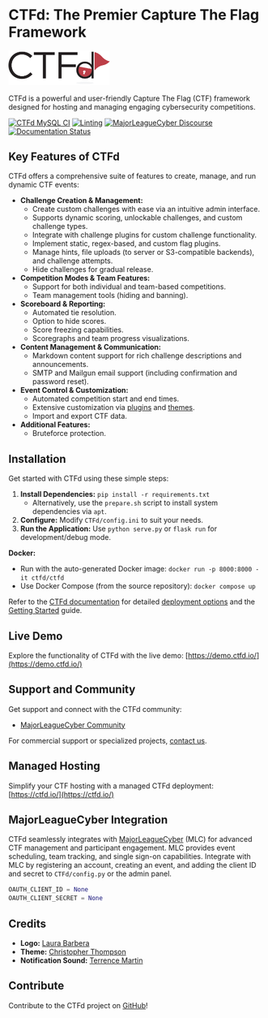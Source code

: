 # CTFd: The Premier Capture The Flag Framework

<img src="https://github.com/CTFd/CTFd/blob/master/CTFd/themes/core/static/img/logo.png?raw=true" alt="CTFd Logo" width="200"/>

CTFd is a powerful and user-friendly Capture The Flag (CTF) framework designed for hosting and managing engaging cybersecurity competitions.

[![CTFd MySQL CI](https://github.com/CTFd/CTFd/workflows/CTFd%20MySQL%20CI/badge.svg?branch=master)](https://github.com/CTFd/CTFd/workflows/CTFd%20MySQL%20CI)
[![Linting](https://github.com/CTFd/CTFd/workflows/Linting/badge.svg?branch=master)](https://github.com/CTFd/CTFd/workflows/Linting)
[![MajorLeagueCyber Discourse](https://img.shields.io/discourse/status?server=https%3A%2F%2Fcommunity.majorleaguecyber.org%2F)](https://community.majorleaguecyber.org/)
[![Documentation Status](https://api.netlify.com/api/v1/badges/6d10883a-77bb-45c1-a003-22ce1284190e/deploy-status)](https://docs.ctfd.io)

## Key Features of CTFd

CTFd offers a comprehensive suite of features to create, manage, and run dynamic CTF events:

*   **Challenge Creation & Management:**
    *   Create custom challenges with ease via an intuitive admin interface.
    *   Supports dynamic scoring, unlockable challenges, and custom challenge types.
    *   Integrate with challenge plugins for custom challenge functionality.
    *   Implement static, regex-based, and custom flag plugins.
    *   Manage hints, file uploads (to server or S3-compatible backends), and challenge attempts.
    *   Hide challenges for gradual release.
*   **Competition Modes & Team Features:**
    *   Support for both individual and team-based competitions.
    *   Team management tools (hiding and banning).
*   **Scoreboard & Reporting:**
    *   Automated tie resolution.
    *   Option to hide scores.
    *   Score freezing capabilities.
    *   Scoregraphs and team progress visualizations.
*   **Content Management & Communication:**
    *   Markdown content support for rich challenge descriptions and announcements.
    *   SMTP and Mailgun email support (including confirmation and password reset).
*   **Event Control & Customization:**
    *   Automated competition start and end times.
    *   Extensive customization via [plugins](https://docs.ctfd.io/docs/plugins/overview) and [themes](https://docs.ctfd.io/docs/themes/overview).
    *   Import and export CTF data.
*   **Additional Features:**
    *   Bruteforce protection.

## Installation

Get started with CTFd using these simple steps:

1.  **Install Dependencies:** `pip install -r requirements.txt`
    *   Alternatively, use the `prepare.sh` script to install system dependencies via `apt`.
2.  **Configure:** Modify `CTFd/config.ini` to suit your needs.
3.  **Run the Application:** Use `python serve.py` or `flask run` for development/debug mode.

**Docker:**

*   Run with the auto-generated Docker image: `docker run -p 8000:8000 -it ctfd/ctfd`
*   Use Docker Compose (from the source repository): `docker compose up`

Refer to the [CTFd documentation](https://docs.ctfd.io/) for detailed [deployment options](https://docs.ctfd.io/docs/deployment/installation) and the [Getting Started](https://docs.ctfd.io/tutorials/getting-started/) guide.

## Live Demo

Explore the functionality of CTFd with the live demo: [https://demo.ctfd.io/](https://demo.ctfd.io/)

## Support and Community

Get support and connect with the CTFd community:

*   [MajorLeagueCyber Community](https://community.majorleaguecyber.org/)

For commercial support or specialized projects, [contact us](https://ctfd.io/contact/).

## Managed Hosting

Simplify your CTF hosting with a managed CTFd deployment: [https://ctfd.io/](https://ctfd.io/)

## MajorLeagueCyber Integration

CTFd seamlessly integrates with [MajorLeagueCyber](https://majorleaguecyber.org/) (MLC) for advanced CTF management and participant engagement. MLC provides event scheduling, team tracking, and single sign-on capabilities.  Integrate with MLC by registering an account, creating an event, and adding the client ID and secret to `CTFd/config.py` or the admin panel.

```python
OAUTH_CLIENT_ID = None
OAUTH_CLIENT_SECRET = None
```

## Credits

*   **Logo:** [Laura Barbera](http://www.laurabb.com/)
*   **Theme:** [Christopher Thompson](https://github.com/breadchris)
*   **Notification Sound:** [Terrence Martin](https://soundcloud.com/tj-martin-composer)

## Contribute

Contribute to the CTFd project on [GitHub](https://github.com/CTFd/CTFd)!